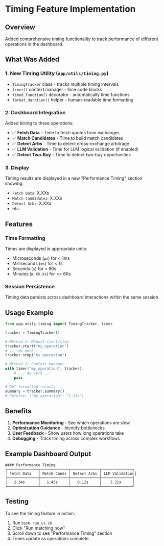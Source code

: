 # Timing Feature Implementation

## Overview
Added comprehensive timing functionality to track performance of different operations in the dashboard.

## What Was Added

### 1. New Timing Utility (`app/utils/timing.py`)
- `TimingTracker` class - tracks multiple timing intervals
- `timer()` context manager - time code blocks
- `timed_function()` decorator - automatically time functions
- `format_duration()` helper - human-readable time formatting

### 2. Dashboard Integration
Added timing to these operations:
- ✅ **Fetch Data** - Time to fetch quotes from exchanges
- ✅ **Match Candidates** - Time to build match candidates
- ✅ **Detect Arbs** - Time to detect cross-exchange arbitrage
- ✅ **LLM Validation** - Time for LLM logical validation (if enabled)
- ✅ **Detect Two-Buy** - Time to detect two-buy opportunities

### 3. Display
Timing results are displayed in a new "Performance Timing" section showing:
- `Fetch Data`: X.XXs
- `Match Candidates`: X.XXs
- `Detect Arbs`: X.XXs
- etc.

## Features

### Time Formatting
Times are displayed in appropriate units:
- Microseconds (`μs`) for < 1ms
- Milliseconds (`ms`) for < 1s
- Seconds (`s`) for < 60s
- Minutes (`m XX.Xs`) for >= 60s

### Session Persistence
Timing data persists across dashboard interactions within the same session.

## Usage Example

```python
from app.utils.timing import TimingTracker, timer

tracker = TimingTracker()

# Method 1: Manual start/stop
tracker.start("my_operation")
# ... do work ...
tracker.stop("my_operation")

# Method 2: Context manager
with timer("my_operation", tracker):
    # ... do work ...
    pass

# Get formatted results
summary = tracker.summary()
# Returns: {"my_operation": "1.23s"}
```

## Benefits

1. **Performance Monitoring** - See which operations are slow
2. **Optimization Guidance** - Identify bottlenecks
3. **User Feedback** - Show users how long operations take
4. **Debugging** - Track timing across complex workflows

## Example Dashboard Output

```
#### Performance Timing
┌──────────────┬─────────────┬─────────────┬──────────────┐
│ Fetch Data   │ Match Cands │ Detect Arbs │ LLM Validation│
├──────────────┼─────────────┼─────────────┼──────────────┤
│   2.34s      │   1.45s     │   0.12s     │    3.21s     │
└──────────────┴─────────────┴─────────────┴──────────────┘
```

## Testing

To see the timing feature in action:
1. Run `bash run_ui.sh`
2. Click "Run matching now"
3. Scroll down to see "Performance Timing" section
4. Times update as operations complete

